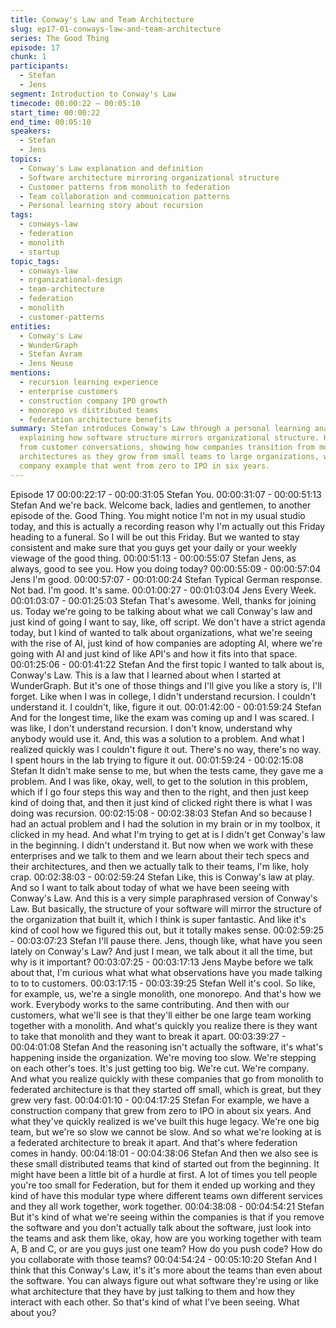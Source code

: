 ```yaml
---
title: Conway's Law and Team Architecture
slug: ep17-01-conways-law-and-team-architecture
series: The Good Thing
episode: 17
chunk: 1
participants:
  - Stefan
  - Jens
segment: Introduction to Conway's Law
timecode: 00:00:22 – 00:05:10
start_time: 00:00:22
end_time: 00:05:10
speakers:
  - Stefan
  - Jens
topics:
  - Conway's Law explanation and definition
  - Software architecture mirroring organizational structure
  - Customer patterns from monolith to federation
  - Team collaboration and communication patterns
  - Personal learning story about recursion
tags:
  - conways-law
  - federation
  - monolith
  - startup
topic_tags:
  - conways-law
  - organizational-design
  - team-architecture
  - federation
  - monolith
  - customer-patterns
entities:
  - Conway's Law
  - WunderGraph
  - Stefan Avram
  - Jens Neuse
mentions:
  - recursion learning experience
  - enterprise customers
  - construction company IPO growth
  - monorepo vs distributed teams
  - federation architecture benefits
summary: Stefan introduces Conway's Law through a personal learning analogy with recursion,
  explaining how software structure mirrors organizational structure. He shares observations
  from customer conversations, showing how companies transition from monolith to federated
  architectures as they grow from small teams to large organizations, with a construction
  company example that went from zero to IPO in six years.
---
```

Episode 17
00:00:22:17 - 00:00:31:05
Stefan
You.
00:00:31:07 - 00:00:51:13
Stefan
And we're back. Welcome back, ladies and gentlemen, to another episode of the. Good Thing.
You might notice I'm not in my usual studio today, and this is actually a recording reason why I'm
actually out this Friday heading to a funeral. So I will be out this Friday. But we wanted to stay
consistent and make sure that you guys get your daily or your weekly viewage of the good thing.
00:00:51:13 - 00:00:55:07
Stefan
Jens, as always, good to see you. How you doing today?
00:00:55:09 - 00:00:57:04
Jens
I'm good.
00:00:57:07 - 00:01:00:24
Stefan
Typical German response. Not bad. I'm good. It's same.
00:01:00:27 - 00:01:03:04
Jens
Every Week.
00:01:03:07 - 00:01:25:03
Stefan
That's awesome. Well, thanks for joining us. Today we're going to be talking about what we call
Conway's law and just kind of going I want to say, like, off script. We don't have a strict agenda
today, but I kind of wanted to talk about organizations, what we're seeing with the rise of AI, just
kind of how companies are adopting AI, where we're going with AI and just kind of like API's and
how it fits into that space.
00:01:25:06 - 00:01:41:22
Stefan
And the first topic I wanted to talk about is, Conway's Law. This is a law that I learned about
when I started at WunderGraph. But it's one of those things and I'll give you like a story is, I'll
forget. Like when I was in college, I didn't understand recursion. I couldn't understand it. I
couldn't, like, figure it out.
00:01:42:00 - 00:01:59:24
Stefan
And for the longest time, like the exam was coming up and I was scared. I was like, I don't
understand recursion. I don't know, understand why anybody would use it. And, this was a
solution to a problem. And what I realized quickly was I couldn't figure it out. There's no way,
there's no way. I spent hours in the lab trying to figure it out.
00:01:59:24 - 00:02:15:08
Stefan
It didn't make sense to me, but when the tests came, they gave me a problem. And I was like,
okay, well, to get to the solution in this problem, which if I go four steps this way and then to the
right, and then just keep kind of doing that, and then it just kind of clicked right there is what I
was doing was recursion.
00:02:15:08 - 00:02:38:03
Stefan
And so because I had an actual problem and I had the solution in my brain or in my toolbox, it
clicked in my head. And what I'm trying to get at is I didn't get Conway's law in the beginning. I
didn't understand it. But now when we work with these enterprises and we talk to them and we
learn about their tech specs and their architectures, and then we actually talk to their teams, I'm
like, holy crap.
00:02:38:03 - 00:02:59:24
Stefan
Like, this is Conway's law at play. And so I want to talk about today of what we have been
seeing with Conway's Law. And this is a very simple paraphrased version of Conway's Law. But
basically, the structure of your software will mirror the structure of the organization that built it,
which I think is super fantastic. And like it's kind of cool how we figured this out, but it totally
makes sense.
00:02:59:25 - 00:03:07:23
Stefan
I'll pause there. Jens, though like, what have you seen lately on Conway's Law? And just I
mean, we talk about it all the time, but why is it important?
00:03:07:25 - 00:03:17:13
Jens
Maybe before we talk about that, I'm curious what what what observations have you made
talking to to to customers.
00:03:17:15 - 00:03:39:25
Stefan
Well it's cool. So like, for example, us, we're a single monolith, one monorepo. And that's how
we work. Everybody works to the same contributing. And then with our customers, what we'll
see is that they'll either be one large team working together with a monolith. And what's quickly
you realize there is they want to take that monolith and they want to break it apart.
00:03:39:27 - 00:04:01:08
Stefan
And the reasoning isn't actually the software, it's what's happening inside the organization.
We're moving too slow. We're stepping on each other's toes. It's just getting too big. We're cut.
We're company. And what you realize quickly with these companies that go from monolith to
federated architecture is that they started off small, which is great, but they grew very fast.
00:04:01:10 - 00:04:17:25
Stefan
For example, we have a construction company that grew from zero to IPO in about six years.
And what they've quickly realized is we've built this huge legacy. We're one big team, but we're
so slow we cannot be slow. And so what we're looking at is a federated architecture to break it
apart. And that's where federation comes in handy.
00:04:18:01 - 00:04:38:06
Stefan
And then we also see is these small distributed teams that kind of started out from the
beginning. It might have been a little bit of a hurdle at first. A lot of times you tell people you're
too small for Federation, but for them it ended up working and they kind of have this modular
type where different teams own different services and they all work together, work together.
00:04:38:08 - 00:04:54:21
Stefan
But it's kind of what we're seeing within the companies is that if you remove the software and
you don't actually talk about the software, just look into the teams and ask them like, okay, how
are you working together with team A, B and C, or are you guys just one team? How do you
push code? How do you collaborate with those teams?
00:04:54:24 - 00:05:10:20
Stefan
And I think that this Conway's Law, it's it's more about the teams than even about the software.
You can always figure out what software they're using or like what architecture that they have by
just talking to them and how they interact with each other. So that's kind of what I've been
seeing. What about you?